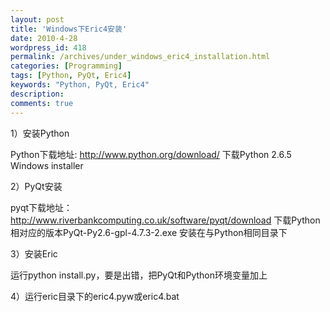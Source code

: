 ```yaml
---
layout: post
title: 'Windows下Eric4安装'
date: 2010-4-28
wordpress_id: 418
permalink: /archives/under_windows_eric4_installation.html
categories: [Programming]
tags: [Python, PyQt, Eric4]
keywords: "Python, PyQt, Eric4"
description: 
comments: true
---
```



1）安装Python

 Python下载地址: http://www.python.org/download/
 下载Python 2.6.5 Windows installer

2）PyQt安装

 pyqt下载地址：http://www.riverbankcomputing.co.uk/software/pyqt/download
 下载Python相对应的版本PyQt-Py2.6-gpl-4.7.3-2.exe
 安装在与Python相同目录下

3）安装Eric

 运行python install.py，要是出错，把PyQt和Python环境变量加上

4）运行eric目录下的eric4.pyw或eric4.bat

